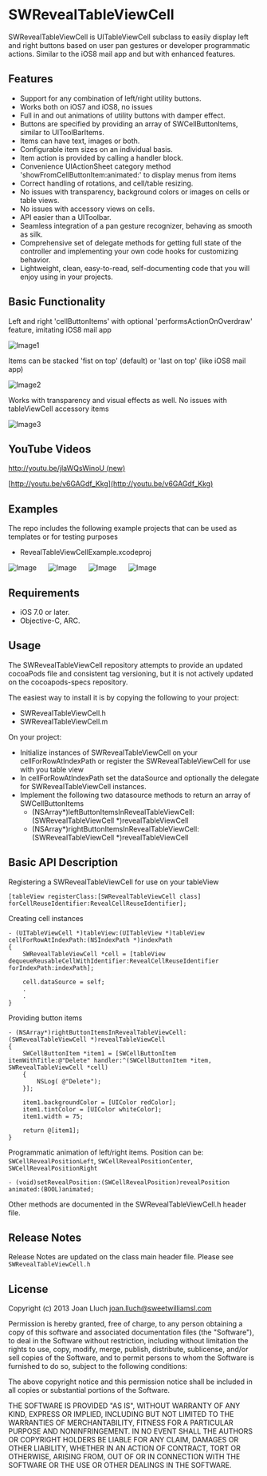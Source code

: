 # SWRevealTableViewCell

SWRevealTableViewCell is UITableViewCell subclass to easily display left and right buttons based on user pan gestures or developer programmatic actions. Similar to the iOS8 mail app and but with enhanced features.

## Features

* Support for any combination of left/right utility buttons.
* Works both on iOS7 and iOS8, no issues
* Full in and out animations of utility buttons with damper effect.
* Buttons are specified by providing an array of SWCellButtonItems, similar to UIToolBarItems.
* Items can have text, images or both.
* Configurable item sizes on an individual basis.
* Item action is provided by calling a handler block.
* Convenience UIActionSheet category method 'showFromCellButtonItem:animated:' to display menus from items
* Correct handling of rotations, and cell/table resizing.
* No issues with transparency, background colors or images on cells or table views.
* No issues with accessory views on cells.
* API easier than a UIToolbar.
* Seamless integration of a pan gesture recognizer, behaving as smooth as silk.
* Comprehensive set of delegate methods for getting full state of the controller and implementing your own code hooks for customizing behavior.
* Lightweight, clean, easy-to-read, self-documenting code that you will enjoy using in your projects.


## Basic Functionality

Left and right 'cellButtonItems' with optional 'performsActionOnOverdraw' feature, imitating iOS8 mail app

![Image1](https://cloud.githubusercontent.com/assets/1282248/3996276/e64e2efa-2933-11e4-8d4f-1072d6de9b6f.gif)

Items can be stacked 'fist on top' (default) or 'last on top' (like iOS8 mail app)

![Image2](https://cloud.githubusercontent.com/assets/1282248/3996270/d1deef68-2933-11e4-8b85-4f027eef8284.gif)

Works with transparency and visual effects as well. No issues with tableViewCell accessory items

![Image3](https://cloud.githubusercontent.com/assets/1282248/3996280/f35b0546-2933-11e4-933f-f75471bcd58c.gif)


## YouTube Videos

[http://youtu.be/jlaWQsWinoU (new)](http://youtu.be/jlaWQsWinoU)

[http://youtu.be/v6GAGdf_Kkg](http://youtu.be/v6GAGdf_Kkg)


## Examples

The repo includes the following example projects that can be used as templates or for testing purposes
* RevealTableViewCellExample.xcodeproj

![Image](https://raw.github.com/John-Lluch/SWRevealTableViewCell/master/SWRevealTableViewCellImage0.png)
    
![Image](https://raw.github.com/John-Lluch/SWRevealTableViewCell/master/SWRevealTableViewCellImage2.png)
    
![Image](https://raw.github.com/John-Lluch/SWRevealTableViewCell/master/SWRevealTableViewCellImage1.png)
    
![Image](https://raw.github.com/John-Lluch/SWRevealTableViewCell/master/SWRevealTableViewCellImage3.png)


## Requirements

* iOS 7.0 or later.
* Objective-C, ARC.

## Usage

The SWRevealTableViewCell repository attempts to provide an updated cocoaPods file and consistent tag versioning, but it is not actively updated on the cocoapods-specs repository.

The easiest way to install it is by copying the following to your project:
* SWRevealTableViewCell.h
* SWRevealTableViewCell.m

On your project:
* Initialize instances of SWRevealTableViewCell on your cellForRowAtIndexPath or register the SWRevealTableViewCell for use with you table view
* In cellForRowAtIndexPath set the dataSource and optionally the delegate for SWRevealTableViewCell instances.
* Implement the following two datasource methods to return an array of SWCellButtonItems
    - (NSArray*)leftButtonItemsInRevealTableViewCell:(SWRevealTableViewCell *)revealTableViewCell 
    - (NSArray*)rightButtonItemsInRevealTableViewCell:(SWRevealTableViewCell *)revealTableViewCell

## Basic API Description

Registering a SWRevealTableViewCell for use on your tableView

    [tableView registerClass:[SWRevealTableViewCell class] forCellReuseIdentifier:RevealCellReuseIdentifier];

Creating cell instances
    
    - (UITableViewCell *)tableView:(UITableView *)tableView cellForRowAtIndexPath:(NSIndexPath *)indexPath
    {
        SWRevealTableViewCell *cell = [tableView dequeueReusableCellWithIdentifier:RevealCellReuseIdentifier forIndexPath:indexPath];

        cell.dataSource = self;
        .
        .
    }

Providing button items

    - (NSArray*)rightButtonItemsInRevealTableViewCell:(SWRevealTableViewCell *)revealTableViewCell
    {
        SWCellButtonItem *item1 = [SWCellButtonItem itemWithTitle:@"Delete" handler:^(SWCellButtonItem *item, SWRevealTableViewCell *cell)
        {
            NSLog( @"Delete");
        }];
    
        item1.backgroundColor = [UIColor redColor];
        item1.tintColor = [UIColor whiteColor];
        item1.width = 75;
        
        return @[item1];
    }

Programmatic animation of left/right items. Position can be: `SWCellRevealPositionLeft`, `SWCellRevealPositionCenter`, `SWCellRevealPositionRight`

    - (void)setRevealPosition:(SWCellRevealPosition)revealPosition animated:(BOOL)animated;
	
Other methods are documented in the SWRevealTableViewCell.h header file.

## Release Notes

Release Notes are updated on the class main header file. Please see `SWRevealTableViewCell.h`

## License

Copyright (c) 2013 Joan Lluch <joan.lluch@sweetwilliamsl.com>

Permission is hereby granted, free of charge, to any person obtaining a copy
of this software and associated documentation files (the "Software"), to deal
in the Software without restriction, including without limitation the rights
to use, copy, modify, merge, publish, distribute, sublicense, and/or sell
copies of the Software, and to permit persons to whom the Software is furnished
to do so, subject to the following conditions:

The above copyright notice and this permission notice shall be included in all
copies or substantial portions of the Software.

THE SOFTWARE IS PROVIDED "AS IS", WITHOUT WARRANTY OF ANY KIND, EXPRESS OR
IMPLIED, INCLUDING BUT NOT LIMITED TO THE WARRANTIES OF MERCHANTABILITY,
FITNESS FOR A PARTICULAR PURPOSE AND NONINFRINGEMENT. IN NO EVENT SHALL THE
AUTHORS OR COPYRIGHT HOLDERS BE LIABLE FOR ANY CLAIM, DAMAGES OR OTHER
LIABILITY, WHETHER IN AN ACTION OF CONTRACT, TORT OR OTHERWISE, ARISING FROM,
OUT OF OR IN CONNECTION WITH THE SOFTWARE OR THE USE OR OTHER DEALINGS IN
THE SOFTWARE.

